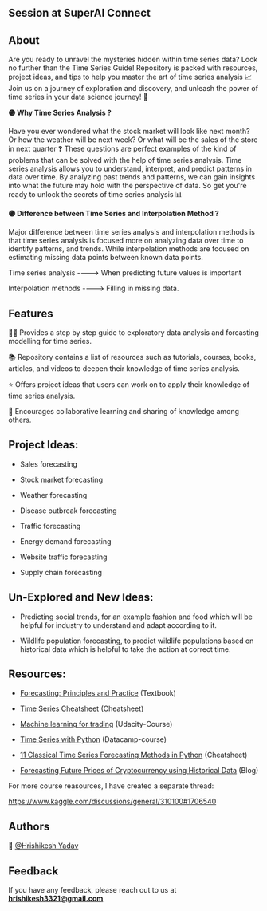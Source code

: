 ## Session at SuperAI Connect



## About

Are you ready to unravel the mysteries hidden within time series data? Look no further than the Time Series Guide! Repository is packed with resources, project ideas, and tips to help you master the art of time series analysis 📈  Join us on a journey of exploration and discovery, and unleash the power of time series in your data science journey! 🚀

**🟣 Why Time Series Analysis ?**

Have you ever wondered what the stock market will look like next month? Or how the weather will be next week? Or what will be the sales of the store in next quarter ❓ These questions are perfect examples of the kind of problems that can be solved with the help of time series analysis. Time series analysis allows you to understand, interpret, and predict patterns in data over time. By analyzing past trends and patterns, we can gain insights into what the future may hold with the perspective of data. So get you're ready to unlock the secrets of time series analysis 📊

**🟣 Difference between Time Series and Interpolation Method ?**

Major difference between time series analysis and interpolation methods is that time series analysis is focused more on analyzing data over time to identify patterns, and trends. While interpolation methods are focused on estimating missing data points between known data points. 

Time series analysis  ---->  When predicting future values is important

Interpolation methods ---->  Filling in missing data.

## Features

👨‍💻 Provides a step by step guide to exploratory data analysis and forcasting modelling for time series.

📚 Repository contains a list of resources such as tutorials, courses, books, articles, and videos to deepen their knowledge of time series analysis.

⭐ Offers project ideas that users can work on to apply their knowledge of time series analysis.

🤝 Encourages collaborative learning and sharing of knowledge among others.

 ## Project Ideas:
 
* Sales forecasting
 
* Stock market forecasting

* Weather forecasting

* Disease outbreak forecasting

* Traffic forecasting

* Energy demand forecasting

* Website traffic forecasting

* Supply chain forecasting


## Un-Explored and New Ideas:

* Predicting social trends, for an example fashion and food which will be helpful for industry to understand and adapt according to it.

* Wildlife population forecasting, to predict wildlife populations based on historical data which is helpful to take the action at correct time.

## Resources:

* [Forecasting: Principles and Practice](https://otexts.com/fpp2/index.html) (Textbook)

* [Time Series Cheatsheet](https://math.bju.edu/media/bju-math-division/bju-math-department/math-courses/ma-415/time-series_both.pdf) (Cheatsheet)

* [Machine learning for trading](https://www.udacity.com/course/machine-learning-for-trading--ud501) (Udacity-Course)

* [Time Series with Python](https://www.datacamp.com/tracks/time-series-with-python) (Datacamp-course)

* [11 Classical Time Series Forecasting Methods in Python](https://machinelearningmastery.com/time-series-forecasting-methods-in-python-cheat-sheet/) (Cheatsheet)

* [Forecasting Future Prices of Cryptocurrency using Historical Data](https://towardsdatascience.com/forecasting-future-prices-of-cryptocurrency-using-historical-data-83604e72bc68) (Blog)

For more course reasources, I have created a separate thread:

https://www.kaggle.com/discussions/general/310100#1706540





## Authors

🔆 [@Hrishikesh Yadav](https://github.com/Hrishikesh332)



## Feedback

If you have any feedback, please reach out to us at **hrishikesh3321@gmail.com**


